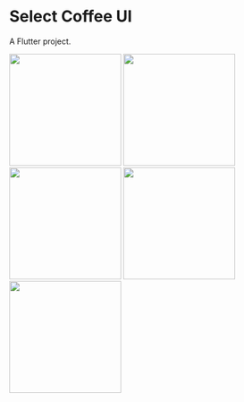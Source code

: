 
# Select Coffee UI


A Flutter project.

<img src="https://user-images.githubusercontent.com/80044583/193532808-fab762a0-104a-4054-a0fd-0e00ed0b1d81.jpg" width="200">  <img src="https://user-images.githubusercontent.com/80044583/193532813-6c0bda71-ed5c-4356-ab51-2d8b830a8d05.jpg" width="200">  <img src="https://user-images.githubusercontent.com/80044583/193532814-0448df07-f6b9-4344-9bb7-8e67a49bb042.jpg" width="200">  <img src="https://user-images.githubusercontent.com/80044583/193532798-dcf6a8c5-b051-41fa-b2fe-5be0820faa9a.jpg" width="200">  <img src="https://user-images.githubusercontent.com/80044583/193532805-08a7a093-dc17-4824-bb6a-b0900c59bb21.jpg" width="200">  
